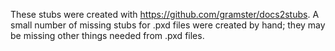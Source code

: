 These stubs were created with https://github.com/gramster/docs2stubs. A small number of missing stubs for 
.pxd files were created by hand; they may be missing other things needed from .pxd files.


